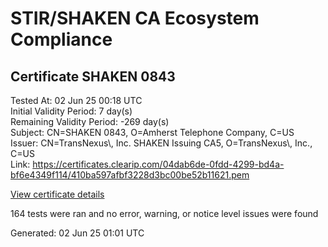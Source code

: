 # STIR/SHAKEN CA Ecosystem Compliance

## Certificate SHAKEN 0843

Tested At: 02 Jun 25 00:18 UTC\
Initial Validity Period: 7 day(s)\
Remaining Validity Period: -269 day(s)\
Subject: CN=SHAKEN 0843, O=Amherst Telephone Company, C=US\
Issuer: CN=TransNexus\\, Inc. SHAKEN Issuing CA5, O=TransNexus\\, Inc., C=US\
Link: https://certificates.clearip.com/04dab6de-0fdd-4299-bd4a-bf6e4349f114/410ba597afbf3228d3bc00be52b11621.pem

[View certificate details](https://x509.io/?cert=MIIC2TCCAn%2BgAwIBAgIQYbxJu4jxPQWZ8%2FPJoGAMdDAKBggqhkjOPQQDAjBWMQswCQYDVQQGEwJVUzEZMBcGA1UEChMQVHJhbnNOZXh1cywgSW5jLjEsMCoGA1UEAxMjVHJhbnNOZXh1cywgSW5jLiBTSEFLRU4gSXNzdWluZyBDQTUwHhcNMjQwODI5MjA1MDQ3WhcNMjQwOTA1MjA1MDQ2WjBHMQswCQYDVQQGEwJVUzEiMCAGA1UEChMZQW1oZXJzdCBUZWxlcGhvbmUgQ29tcGFueTEUMBIGA1UEAxMLU0hBS0VOIDA4NDMwWTATBgcqhkjOPQIBBggqhkjOPQMBBwNCAAQB18lNWEZKEonGjGgj45kp9czJlO7KErEUjCaNOlSGwIFgmBDtYhbOIrOKBnqf73v5MSKo5%2FecWk25sxJPSmpMo4IBPDCCATgwDAYDVR0TAQH%2FBAIwADAOBgNVHQ8BAf8EBAMCB4AwHQYDVR0OBBYEFKbP%2FGFWtl4s1cuifeqrf%2BfME5syMB8GA1UdIwQYMBaAFNoAs4f4gj%2B%2FuiKiZGO19i%2FMjnXKMBcGA1UdIAQQMA4wDAYKYIZIAYb%2FCQEBBDCBpgYDVR0fBIGeMIGbMIGYoDqgOIY2aHR0cHM6Ly9hdXRoZW50aWNhdGUtYXBpLmljb25lY3Rpdi5jb20vZG93bmxvYWQvdjEvY3JsolqkWDBWMRQwEgYDVQQHDAtCcmlkZ2V3YXRlcjELMAkGA1UECAwCTkoxEzARBgNVBAMMClNUSS1QQSBDUkwxCzAJBgNVBAYTAlVTMQ8wDQYDVQQKDAZTVEktUEEwFgYIKwYBBQUHARoECjAIoAYWBDA4NDMwCgYIKoZIzj0EAwIDSAAwRQIhAN6n8qdSXxPCN68yukE4MNhmPNBVmlu4Q62lIzwl83GlAiAYL9a6vLzjBP9JHi9Q7JnQI37iJAzSKrOfD6MXdgFZvQ%3D%3D)

164 tests were ran and no error, warning, or notice level issues were found


Generated: 02 Jun 25 01:01 UTC